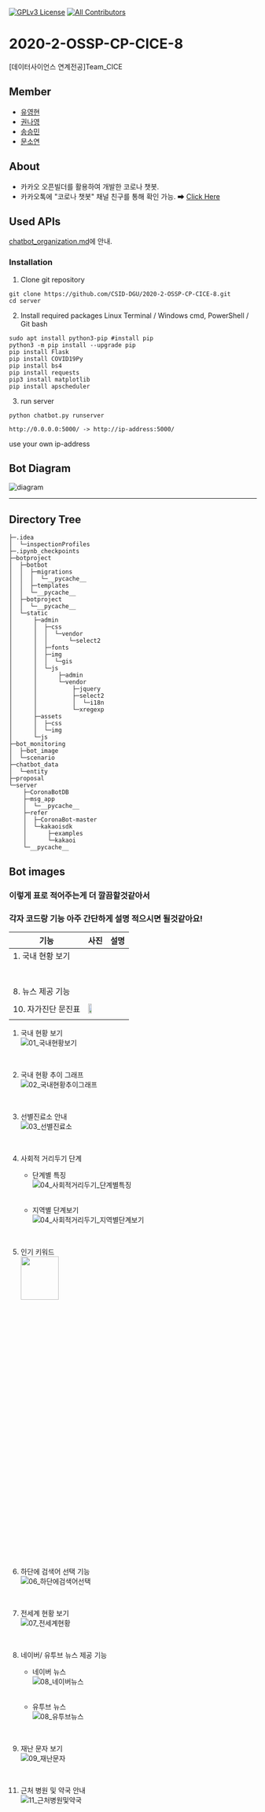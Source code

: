 [![GPLv3 License](https://img.shields.io/badge/License-GPL%20v3-yellow.svg)](https://opensource.org/licenses/)
[![All Contributors](https://img.shields.io/badge/all_contributors-4-orange.svg?style=flat-square)](#contributors-)
# 2020-2-OSSP-CP-CICE-8
[데이터사이언스 연계전공]Team_CICE

## Member

* [유영현](https://github.com/0hyunU)
* [권나영](https://github.com/i-zro)
* [송승민](https://github.com/SeungMinSong2929)
* [문소연](https://github.com/opsop)

## About
* 카카오 오픈빌더를 활용하여 개발한 코로나 챗봇.
* 카카오톡에 "코로나 챗봇" 채널 친구를 통해 확인 가능. ➡ [Click Here](https://pf.kakao.com/_KgxlnK)


## Used APIs
[chatbot_organization.md](https://github.com/CSID-DGU/2020-2-OSSP-CP-CICE-8/blob/main/chatbot_organization.md)에 안내.

### Installation
1. Clone git repository
```
git clone https://github.com/CSID-DGU/2020-2-OSSP-CP-CICE-8.git
cd server
```

2. Install required packages
Linux Terminal / Windows cmd, PowerShell / Git bash
```
sudo apt install python3-pip #install pip
python3 -m pip install --upgrade pip
pip install Flask
pip install COVID19Py
pip install bs4
pip install requests
pip3 install matplotlib
pip install apscheduler
```
3. run server
```
python chatbot.py runserver
```
```
http://0.0.0.0:5000/ -> http://ip-address:5000/ 
```
use your own ip-address

## Bot Diagram
![diagram](bot_monitoring/bot_diagram_final.png)

*** 
## Directory Tree
```
├─.idea
│  └─inspectionProfiles
├─.ipynb_checkpoints
├─botproject
│  ├─botbot
│  │  ├─migrations
│  │  │  └─__pycache__
│  │  ├─templates
│  │  └─__pycache__
│  ├─botproject
│  │  └─__pycache__
│  └─static
│      ├─admin
│      │  ├─css
│      │  │  └─vendor
│      │  │      └─select2
│      │  ├─fonts
│      │  ├─img
│      │  │  └─gis
│      │  └─js
│      │      ├─admin
│      │      └─vendor
│      │          ├─jquery
│      │          ├─select2
│      │          │  └─i18n
│      │          └─xregexp
│      ├─assets
│      │  ├─css
│      │  └─img
│      └─js
├─bot_monitoring
│  ├─bot_image
│  └─scenario
├─chatbot_data
│  └─entity
├─proposal
└─server
    ├─CoronaBotDB
    ├─msg_app
    │  └─__pycache__
    ├─refer
    │  ├─CoronaBot-master
    │  └─kakaoisdk
    │      ├─examples
    │      └─kakaoi
    └─__pycache__
```

## Bot images
### 이렇게 표로 적어주는게 더 깔끔할것같아서
### 각자 코드랑 기능 아주 간단하게 설명 적으시면 될것같아요!

<table class="tg">
<thead>
  <tr>
    <th class="tg-vox4">기능</th>
    <th class="tg-vox4">사진</th>
    <th class="tg-vox4">설명</th>
  </tr>
</thead>
<tbody>
  <tr>
    <td class="tg-73a0">1. 국내 현황 보기</td>
    <td class="tg-73a0"></td>
    <td class="tg-73a0"></td>
  </tr>
  <tr>
    <td class="tg-73a0"></td>
    <td class="tg-73a0"></td>
    <td class="tg-73a0"></td>
  </tr>
  <tr>
    <td class="tg-73a0"></td>
    <td class="tg-73a0"></td>
    <td class="tg-73a0"></td>
  </tr>
  <tr>
    <td class="tg-73a0" rowspan="2"></td>
    <td class="tg-73a0"></td>
    <td class="tg-73a0"></td>
  </tr>
  <tr>
    <td class="tg-73a0"></td>
    <td class="tg-73a0"></td>
  </tr>
  <tr>
    <td class="tg-73a0"></td>
    <td class="tg-73a0"></td>
    <td class="tg-73a0"></td>
  </tr>
  <tr>
    <td class="tg-73a0"></td>
    <td class="tg-73a0"></td>
    <td class="tg-73a0"></td>
  </tr>
  <tr>
    <td class="tg-73a0"></td>
    <td class="tg-73a0"></td>
    <td class="tg-73a0"></td>
  </tr>
  <tr>
    <td class="tg-73a0" rowspan="2">8. 뉴스 제공 기능</td>
    <td class="tg-73a0"></td>
    <td class="tg-73a0"></td>
  </tr>
  <tr>
    <td class="tg-73a0"></td>
    <td class="tg-73a0"></td>
  </tr>
  <tr>
    <td class="tg-73a0"></td>
    <td class="tg-73a0"></td>
    <td class="tg-73a0"></td>
  </tr>
  <tr>
    <td class="tg-73a0">10. 자가진단 문진표</td>
    <td class="tg-73a0"><img src="bot_monitoring/bot_image/10_자가진단.jpg" width="50%"></td>
    <td class="tg-73a0"></td>
  </tr>
  <tr>
    <td class="tg-z9od"></td>
    <td class="tg-z9od"></td>
    <td class="tg-z9od"></td>
  </tr>
</tbody>
</table>


1. 국내 현황 보기 <br>
    ![01_국내현황보기](bot_monitoring/bot_image/01_국내현황보기.jpg) <br>
<br>

2. 국내 현황 추이 그래프 <br>
    ![02_국내현황추이그래프](bot_monitoring/bot_image/02_국내현황추이그래프.jpg) <br>
<br>

3. 선별진료소 안내 <br>
    ![03_선별진료소](bot_monitoring/bot_image/03_선별진료소.jpg) <br>
<br>

4. 사회적 거리두기 단계 <br>
    * 단계별 특징 <br>
    ![04_사회적거리두기_단계별특징](bot_monitoring/bot_image/04_사회적거리두기_단계별특징.jpg) <br> <br>

    * 지역별 단계보기 <br>
    ![04_사회적거리두기_지역별단계보기](bot_monitoring/bot_image/04_사회적거리두기_지역별단계보기.jpg) <br>
<br>

5. 인기 키워드 <br>
    <img src="/bot_monitoring/bot_image/05_인기키워드.jpg" width="40%" height ="15%">
<br>

6. 하단에 검색어 선택 기능 <br>
    ![06_하단에검색어선택](bot_monitoring/bot_image/06_하단에검색어선택.jpg) <br>
<br>

7. 전세계 현황 보기 <br>
    ![07_전세계현황](bot_monitoring/bot_image/07_전세계현황.jpg) <br>
<br>

8. 네이버/ 유투브 뉴스 제공 기능 <br>
    * 네이버 뉴스 <br>
    ![08_네이버뉴스](bot_monitoring/bot_image/08_네이버뉴스.jpg) <br> <br>

    * 유투브 뉴스 <br>
    ![08_유투브뉴스](bot_monitoring/bot_image/08_유투브뉴스.jpg) <br>
<br>

9. 재난 문자 보기 <br>
    ![09_재난문자](bot_monitoring/bot_image/09_재난문자.jpg) <br>
<br>


11. 근처 병원 및 약국 안내 <br>
    ![11_근처병원및약국](bot_monitoring/bot_image/11_근처병원및약국.jpg) <br>
<br>

